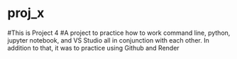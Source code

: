 # proj_x
#This is Project 4
#A project to practice how to work command line, python, jupyter notebook, and VS Studio all in conjunction with each other. In addition to that, it was to practice using Github and Render
